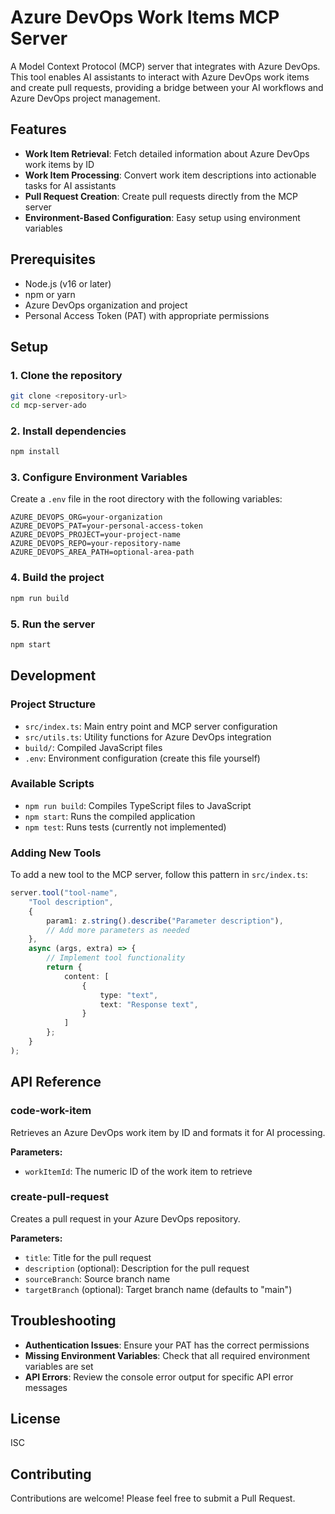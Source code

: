 # Azure DevOps Work Items MCP Server

A Model Context Protocol (MCP) server that integrates with Azure DevOps. This tool enables AI assistants to interact with Azure DevOps work items and create pull requests, providing a bridge between your AI workflows and Azure DevOps project management.

## Features

- **Work Item Retrieval**: Fetch detailed information about Azure DevOps work items by ID
- **Work Item Processing**: Convert work item descriptions into actionable tasks for AI assistants
- **Pull Request Creation**: Create pull requests directly from the MCP server
- **Environment-Based Configuration**: Easy setup using environment variables

## Prerequisites

- Node.js (v16 or later)
- npm or yarn
- Azure DevOps organization and project
- Personal Access Token (PAT) with appropriate permissions

## Setup

### 1. Clone the repository

```bash
git clone <repository-url>
cd mcp-server-ado
```

### 2. Install dependencies

```bash
npm install
```

### 3. Configure Environment Variables

Create a `.env` file in the root directory with the following variables:

```
AZURE_DEVOPS_ORG=your-organization
AZURE_DEVOPS_PAT=your-personal-access-token
AZURE_DEVOPS_PROJECT=your-project-name
AZURE_DEVOPS_REPO=your-repository-name
AZURE_DEVOPS_AREA_PATH=optional-area-path
```

### 4. Build the project

```bash
npm run build
```

### 5. Run the server

```bash
npm start
```

## Development

### Project Structure

- `src/index.ts`: Main entry point and MCP server configuration
- `src/utils.ts`: Utility functions for Azure DevOps integration
- `build/`: Compiled JavaScript files
- `.env`: Environment configuration (create this file yourself)

### Available Scripts

- `npm run build`: Compiles TypeScript files to JavaScript
- `npm start`: Runs the compiled application
- `npm test`: Runs tests (currently not implemented)

### Adding New Tools

To add a new tool to the MCP server, follow this pattern in `src/index.ts`:

```typescript
server.tool("tool-name", 
    "Tool description",
    {
        param1: z.string().describe("Parameter description"),
        // Add more parameters as needed
    },
    async (args, extra) => {
        // Implement tool functionality
        return {
            content: [
                {
                    type: "text",
                    text: "Response text",
                }
            ]
        };
    }
);
```

## API Reference

### code-work-item

Retrieves an Azure DevOps work item by ID and formats it for AI processing.

**Parameters:**
- `workItemId`: The numeric ID of the work item to retrieve

### create-pull-request

Creates a pull request in your Azure DevOps repository.

**Parameters:**
- `title`: Title for the pull request
- `description` (optional): Description for the pull request
- `sourceBranch`: Source branch name
- `targetBranch` (optional): Target branch name (defaults to "main")

## Troubleshooting

- **Authentication Issues**: Ensure your PAT has the correct permissions
- **Missing Environment Variables**: Check that all required environment variables are set
- **API Errors**: Review the console error output for specific API error messages

## License

ISC

## Contributing

Contributions are welcome! Please feel free to submit a Pull Request.